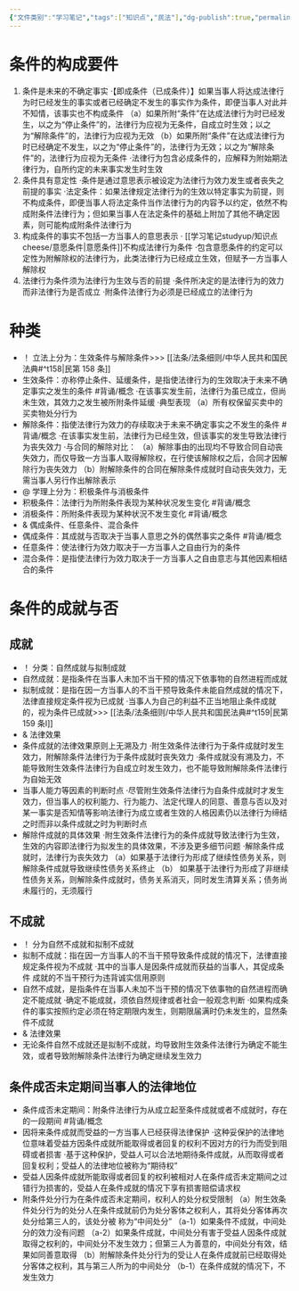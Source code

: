 ```yaml
---
{"文件类别":"学习笔记","tags":["知识点","民法"],"dg-publish":true,"permalink":"/学习笔记studyup/知识点cheese/附条件法律行为/","dgPassFrontmatter":true,"created":"2024-07-19T08:49:22.673+08:00","updated":"2024-10-25T12:06:47.271+08:00"}
---
```


# 条件的构成要件
1. 条件是未来的不确定事实
·【即成条件（已成条件）】如果当事人将达成法律行为时已经发生的事实或者已经确定不发生的事实作为条件，即便当事人对此并不知情，该事实也不构成条件
（a）如果所附“条件”在达成法律行为时已经发生，以之为“停止条件”的，法律行为应视为无条件，自成立时生效；以之为“解除条件”的，法律行为应视为无效
（b）如果所附“条件”在达成法律行为时已经确定不发生，以之为“停⽌条件”的，法律行为无效；以之为“解除条件”的，法律行为应视为无条件
·法律行为包含必成条件的，应解释为附始期法律行为，自所约定的未来事实发生时生效 
2. 条件具有意定性
·条件是通过意思表示被设定为法律行为效力发生或者丧失之前提的事实
·法定条件：如果法律规定法律行为的生效以特定事实为前提，则不构成条件，即便当事人将法定条件当作法律行为的内容予以约定，依然不构成附条件法律行为；但如果当事⼈在法定条件的基础上附加了其他不确定因素，则可能构成附条件法律行为
3. 构成条件的事实不包括一方当事人的意思表示
· [[学习笔记studyup/知识点cheese/意愿条件\|意愿条件]]不构成法律行为条件
·包含意愿条件的约定可以定性为附解除权的法律行为，此类法律行为已经成立生效，但赋予一方当事人解除权
4. 法律行为条件须为法律行为生效与否的前提 
·条件所决定的是法律行为的效力而非法律行为是否成立
·附条件法律行为必须是已经成立的法律行为
# 种类
- ！ 立法上分为：生效条件与解除条件>>> [[法条/法条细则/中华人民共和国民法典#^t158\|民第 158 条]]
- 生效条件：亦称停止条件、延缓条件，是指使法律行为的生效取决于未来不确定事实之发生的条件 #背诵/概念 
·在该事实发生前，法律行为虽已成立，但尚未生效，其效力之发生被所附条件延缓
·典型表现
（a）所有权保留买卖中的买卖物处分行为
- 解除条件：指使法律行为效力的存续取决于未来不确定事实之不发生的条件 #背诵/概念 
·在该事实发生前，法律行为已经生效，但该事实的发生导致法律行为丧失效力
·与合同的解除对比：
（a）解除事由的出现均不导致合同自动丧失效力，而仅导致一方当事人取得解除权，在行使该解除权之后，合同才因解除行为丧失效力
（b）附解除条件的合同在解除条件成就时自动丧失效力，无需当事人另行作出解除表示
- @ 学理上分为：积极条件与消极条件
- 积极条件：法律行为所附条件表现为某种状况发生变化 #背诵/概念 
- 消极条件：所附条件表现为某种状況不发生变化 #背诵/概念 
- & 偶成条件、任意条件、混合条件
- 偶成条件：其成就与否取决于当事人意思之外的偶然事实之条件 #背诵/概念 
- 任意条件：使法律行为效力取决于一方当事人之自由行为的条件
- 混合条件：是指使法律行为效力取决于一方当事人之自由意志与其他因素相结合的条件

# 条件的成就与否
## 成就
- ！ 分类：自然成就与拟制成就
- 自然成就：是指条件在当事人未加不当干预的情况下依事物的自然进程而成就
- 拟制成就：是指在因一方当事人的不当干预导致条件未能自然成就的情况下，法律直接规定条件视为已成就
·当事人为自己的利益不正当地阻止条件成就的，视为条件已成就>>> [[法条/法条细则/中华人民共和国民法典#^t159\|民第 159 条Ⅰ]]
- & 法律效果
- 条件成就的法律效果原则上无溯及力
·附生效条件法律行为于条件成就时发生效力，附解除条件法律行为于条件成就时丧失效力
·条件成就没有溯及力，不能导致附生效条件法律行为自成立时发生效力，也不能导致附解除条件法律行为自始无效
- 当事人能力等因素的判断时点
·尽管附生效条件法律行为自条件成就时才发生效力，但当事人的权利能力、行为能力、法定代理人的同意、善意与否以及对某一事实是否知情等影响法律行为成立或者生效的人格因素仍以法律行为缔结之时而非以条件成就之时为判断时点
- 解除件成就的具体效果
·附生效条件法律行为的条件成就导致法律行为生效，生效的内容即法律行为拟发生的具体效果，不涉及更多细节问题
·解除条件成就时，法律行为丧失效力
（a）如果基于法律行为形成了继续性债务关系，则解除条件成就导致继续性债务关系终止
（b） 如果基于法律行为形成了非继续性债务关系，则解除条件成就时，债务关系消灭，同时发生清算关系；债务尚未履行的，无须履行
## 不成就
- ！ 分为自然不成就和拟制不成就
- 拟制不成就：指在因一方当事人的不当干预导致条件成就的情况下，法律直接规定条件视为不成就
·其中的当事人是因条件成就而获益的当事人，其促成条件 成就的不当干预行为违背诚实信用原则
- 自然不成就，是指条件在当事人未加不当干预的情况下依事物的自然进程而确定不能成就
·确定不能成就，须依自然规律或者社会一般观念判断
·如果构成条件的事实按照约定必须在特定期限内发生，则期限届满时仍未发生的，显然条件不成就
- & 法律效果
- 无论条件自然不成就还是拟制不成就，均导致附生效条件法律行为确定不能生效，或者导致附解除条件法律行为确定继续发生效力

## 条件成否未定期间当事人的法律地位 
- 条件成否未定期间：附条件法律行为从成立起至条件成就或者不成就时，存在的一段期间 #背诵/概念 
- 因将来条件成就而受益的一方当事人已经获得法律保护
·这种妥保护的法律地位意味着受益方因条件成就所能取得或者回复的权利不因对方的行为而受到阻碍或者损害 
·基于这种保护，受益人可以合法地期待条件成就，从而取得或者回复权利；受益人的法律地位被称为“期待权”
- 受益人因条件成就所能取得或者回复的权利被相对人在条件成否未定期间之过错行为损害的，受益人在条件成就的情况下享有损害赔偿请求权
- 附条件处分行为在条件成否未定期间，权利人的处分权受限制
（a）附生效条件处分行为的处分人在条件成就前仍为处分客体之权利人，其将处分客体再次处分给第三人的，该处分被 称为“中间处分”
（a-1）如果条件不成就，中间处分的效力没有问题
（a-2）如果条件成就，中间处分有害于受益人因条件成就取得之权利的，中间处分不发生效力；但第三人为善意的，中间处分有效，结果如同善意取得
（b）附解除条件处分行为的受让人在条件成就前已经取得处分客体之权利，其与第三人所为的中间处分
（b-1）在条件成就的情况下，不发生效力
